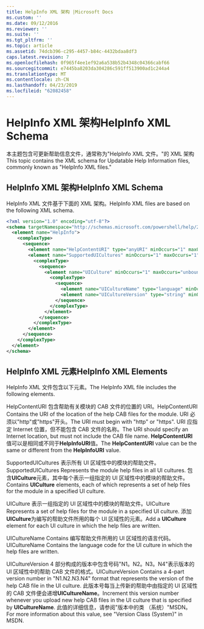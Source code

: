 ```yaml
---
title: HelpInfo XML 架构 |Microsoft Docs
ms.custom: ''
ms.date: 09/12/2016
ms.reviewer: ''
ms.suite: ''
ms.tgt_pltfrm: ''
ms.topic: article
ms.assetid: 74dcb396-c295-4457-b84c-4432bdaa8df3
caps.latest.revision: 7
ms.openlocfilehash: 0f965f4ee1ef92a6a538b52b4348c04366cabf66
ms.sourcegitcommit: e7445ba8203da304286c591ff513900ad1c244a4
ms.translationtype: MT
ms.contentlocale: zh-CN
ms.lasthandoff: 04/23/2019
ms.locfileid: "62082458"
---
```

# <a name="helpinfo-xml-schema"></a><span data-ttu-id="86b4f-102">HelpInfo XML 架构</span><span class="sxs-lookup"><span data-stu-id="86b4f-102">HelpInfo XML Schema</span></span>

<span data-ttu-id="86b4f-103">本主题包含可更新帮助信息文件，通常称为"HelpInfo XML 文件。"的 XML 架构</span><span class="sxs-lookup"><span data-stu-id="86b4f-103">This topic contains the XML schema for Updatable Help Information files, commonly known as "HelpInfo XML files."</span></span>

## <a name="helpinfo-xml-schema"></a><span data-ttu-id="86b4f-104">HelpInfo XML 架构</span><span class="sxs-lookup"><span data-stu-id="86b4f-104">HelpInfo XML Schema</span></span>

<span data-ttu-id="86b4f-105">HelpInfo XML 文件基于下面的 XML 架构。</span><span class="sxs-lookup"><span data-stu-id="86b4f-105">HelpInfo XML files are based on the following XML schema.</span></span>

```xml
<?xml version="1.0" encoding="utf-8"?>
<schema targetNamespace="http://schemas.microsoft.com/powershell/help/2010/05" xmlns="http://www.w3.org/2001/XMLSchema">
  <element name="HelpInfo">
    <complexType>
      <sequence>
        <element name="HelpContentURI" type="anyURI" minOccurs="1" maxOccurs="1" />
        <element name="SupportedUICultures" minOccurs="1" maxOccurs="1">
          <complexType>
            <sequence>
              <element name="UICulture" minOccurs="1" maxOccurs="unbounded">
                <complexType>
                  <sequence>
                    <element name="UICultureName" type="language" minOccurs="1" maxOccurs="1" />
                    <element name="UICultureVersion" type="string" minOccurs="1" maxOccurs="1" />
                  </sequence>
                </complexType>
              </element>
            </sequence>
          </complexType>
        </element>
      </sequence>
    </complexType>
  </element>
</schema>
```

## <a name="helpinfo-xml-elements"></a><span data-ttu-id="86b4f-106">HelpInfo XML 元素</span><span class="sxs-lookup"><span data-stu-id="86b4f-106">HelpInfo XML Elements</span></span>

<span data-ttu-id="86b4f-107">HelpInfo XML 文件包含以下元素。</span><span class="sxs-lookup"><span data-stu-id="86b4f-107">The HelpInfo XML file includes the following elements.</span></span>

<span data-ttu-id="86b4f-108">HelpContentURI 包含帮助有关模块的 CAB 文件的位置的 URI。</span><span class="sxs-lookup"><span data-stu-id="86b4f-108">HelpContentURI Contains the URI of the location of the help CAB files for the module.</span></span> <span data-ttu-id="86b4f-109">URI 必须以"http"或"https"开头。</span><span class="sxs-lookup"><span data-stu-id="86b4f-109">The URI must begin with "http" or "https".</span></span> <span data-ttu-id="86b4f-110">URI 应指定 Internet 位置，但不能包含 CAB 文件的名称。</span><span class="sxs-lookup"><span data-stu-id="86b4f-110">The URI should specify an Internet location, but must not include the CAB file name.</span></span> <span data-ttu-id="86b4f-111">**HelpContentURI**值可以是相同或不同于**HelpInfoURI**值。</span><span class="sxs-lookup"><span data-stu-id="86b4f-111">The **HelpContentURI** value can be the  same or different from the **HelpInfoURI** value.</span></span>

<span data-ttu-id="86b4f-112">SupportedUICultures 表示所有 UI 区域性中的模块的帮助文件。</span><span class="sxs-lookup"><span data-stu-id="86b4f-112">SupportedUICultures Represents the module help files in all UI cultures.</span></span> <span data-ttu-id="86b4f-113">包含**UICulture**元素，其中每个表示一组指定的 UI 区域性中的模块的帮助文件。</span><span class="sxs-lookup"><span data-stu-id="86b4f-113">Contains **UICulture** elements, each of which represents a set of help files for the module in a specified UI culture.</span></span>

<span data-ttu-id="86b4f-114">UICulture 表示一组指定的 UI 区域性中的模块的帮助文件。</span><span class="sxs-lookup"><span data-stu-id="86b4f-114">UICulture Represents a set of help files for the module in a specified UI culture.</span></span> <span data-ttu-id="86b4f-115">添加**UICulture**为编写的帮助文件所用的每个 UI 区域性的元素。</span><span class="sxs-lookup"><span data-stu-id="86b4f-115">Add a **UICulture** element for each UI culture in which the help files are written.</span></span>

<span data-ttu-id="86b4f-116">UICultureName Contains 编写帮助文件所用的 UI 区域性的语言代码。</span><span class="sxs-lookup"><span data-stu-id="86b4f-116">UICultureName Contains the language code for the UI culture in which the help files are written.</span></span>

<span data-ttu-id="86b4f-117">UICultureVersion 4 部分构成的版本中包含号码"N1。N2。N3。N4"表示版本的 UI 区域性中的帮助 CAB 文件的格式。</span><span class="sxs-lookup"><span data-stu-id="86b4f-117">UICultureVersion Contains a 4-part version number in "N1.N2.N3.N4" format that represents the version of the help CAB file in the UI culture.</span></span> <span data-ttu-id="86b4f-118">此版本号每当上传新的帮助中由指定的 UI 区域性的 CAB 文件便会递增**UICultureName**。</span><span class="sxs-lookup"><span data-stu-id="86b4f-118">Increment this version number whenever you upload new help CAB files in the UI culture that is specified by **UICultureName**.</span></span> <span data-ttu-id="86b4f-119">此值的详细信息，请参阅"版本中的类 （系统）"MSDN。</span><span class="sxs-lookup"><span data-stu-id="86b4f-119">For more information about this value, see "Version Class (System)" in MSDN.</span></span>